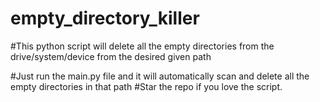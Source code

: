 # empty_directory_killer
#This python script will delete all the empty directories from the drive/system/device from the desired given path

#Just run the main.py file and it will automatically scan and delete all the empty directories in that path
#Star the repo if you love the script.
